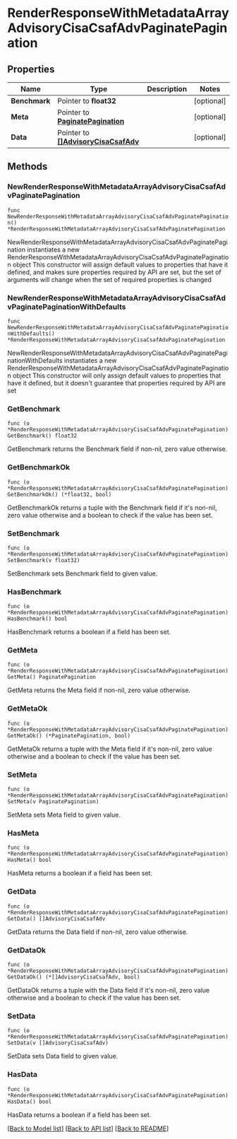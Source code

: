 # RenderResponseWithMetadataArrayAdvisoryCisaCsafAdvPaginatePagination

## Properties

Name | Type | Description | Notes
------------ | ------------- | ------------- | -------------
**Benchmark** | Pointer to **float32** |  | [optional] 
**Meta** | Pointer to [**PaginatePagination**](PaginatePagination.md) |  | [optional] 
**Data** | Pointer to [**[]AdvisoryCisaCsafAdv**](AdvisoryCisaCsafAdv.md) |  | [optional] 

## Methods

### NewRenderResponseWithMetadataArrayAdvisoryCisaCsafAdvPaginatePagination

`func NewRenderResponseWithMetadataArrayAdvisoryCisaCsafAdvPaginatePagination() *RenderResponseWithMetadataArrayAdvisoryCisaCsafAdvPaginatePagination`

NewRenderResponseWithMetadataArrayAdvisoryCisaCsafAdvPaginatePagination instantiates a new RenderResponseWithMetadataArrayAdvisoryCisaCsafAdvPaginatePagination object
This constructor will assign default values to properties that have it defined,
and makes sure properties required by API are set, but the set of arguments
will change when the set of required properties is changed

### NewRenderResponseWithMetadataArrayAdvisoryCisaCsafAdvPaginatePaginationWithDefaults

`func NewRenderResponseWithMetadataArrayAdvisoryCisaCsafAdvPaginatePaginationWithDefaults() *RenderResponseWithMetadataArrayAdvisoryCisaCsafAdvPaginatePagination`

NewRenderResponseWithMetadataArrayAdvisoryCisaCsafAdvPaginatePaginationWithDefaults instantiates a new RenderResponseWithMetadataArrayAdvisoryCisaCsafAdvPaginatePagination object
This constructor will only assign default values to properties that have it defined,
but it doesn't guarantee that properties required by API are set

### GetBenchmark

`func (o *RenderResponseWithMetadataArrayAdvisoryCisaCsafAdvPaginatePagination) GetBenchmark() float32`

GetBenchmark returns the Benchmark field if non-nil, zero value otherwise.

### GetBenchmarkOk

`func (o *RenderResponseWithMetadataArrayAdvisoryCisaCsafAdvPaginatePagination) GetBenchmarkOk() (*float32, bool)`

GetBenchmarkOk returns a tuple with the Benchmark field if it's non-nil, zero value otherwise
and a boolean to check if the value has been set.

### SetBenchmark

`func (o *RenderResponseWithMetadataArrayAdvisoryCisaCsafAdvPaginatePagination) SetBenchmark(v float32)`

SetBenchmark sets Benchmark field to given value.

### HasBenchmark

`func (o *RenderResponseWithMetadataArrayAdvisoryCisaCsafAdvPaginatePagination) HasBenchmark() bool`

HasBenchmark returns a boolean if a field has been set.

### GetMeta

`func (o *RenderResponseWithMetadataArrayAdvisoryCisaCsafAdvPaginatePagination) GetMeta() PaginatePagination`

GetMeta returns the Meta field if non-nil, zero value otherwise.

### GetMetaOk

`func (o *RenderResponseWithMetadataArrayAdvisoryCisaCsafAdvPaginatePagination) GetMetaOk() (*PaginatePagination, bool)`

GetMetaOk returns a tuple with the Meta field if it's non-nil, zero value otherwise
and a boolean to check if the value has been set.

### SetMeta

`func (o *RenderResponseWithMetadataArrayAdvisoryCisaCsafAdvPaginatePagination) SetMeta(v PaginatePagination)`

SetMeta sets Meta field to given value.

### HasMeta

`func (o *RenderResponseWithMetadataArrayAdvisoryCisaCsafAdvPaginatePagination) HasMeta() bool`

HasMeta returns a boolean if a field has been set.

### GetData

`func (o *RenderResponseWithMetadataArrayAdvisoryCisaCsafAdvPaginatePagination) GetData() []AdvisoryCisaCsafAdv`

GetData returns the Data field if non-nil, zero value otherwise.

### GetDataOk

`func (o *RenderResponseWithMetadataArrayAdvisoryCisaCsafAdvPaginatePagination) GetDataOk() (*[]AdvisoryCisaCsafAdv, bool)`

GetDataOk returns a tuple with the Data field if it's non-nil, zero value otherwise
and a boolean to check if the value has been set.

### SetData

`func (o *RenderResponseWithMetadataArrayAdvisoryCisaCsafAdvPaginatePagination) SetData(v []AdvisoryCisaCsafAdv)`

SetData sets Data field to given value.

### HasData

`func (o *RenderResponseWithMetadataArrayAdvisoryCisaCsafAdvPaginatePagination) HasData() bool`

HasData returns a boolean if a field has been set.


[[Back to Model list]](../README.md#documentation-for-models) [[Back to API list]](../README.md#documentation-for-api-endpoints) [[Back to README]](../README.md)


